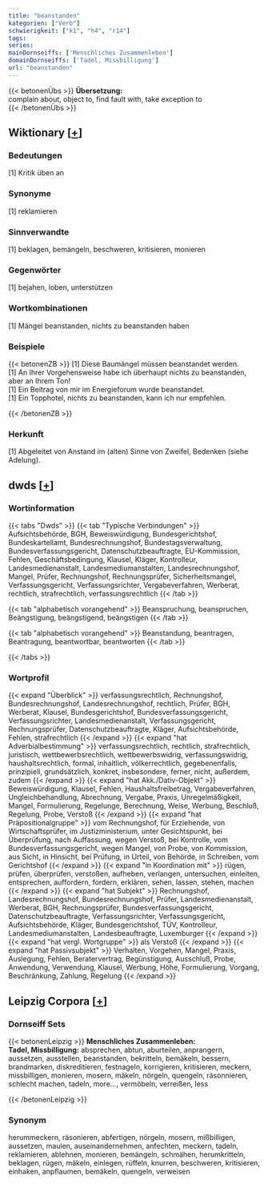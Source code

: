 ```yaml
---
title: "beanstanden"
kategorien: ["Verb"]
schwierigkeit: ["k1", "h4", "r14"]
tags:
series:
mainDornseiffs: ['Menschliches Zusammenleben']
domainDornseiffs: ['Tadel, Missbilligung']
url: "beanstanden"
---
```


{{< betonenÜbs >}}
**Übersetzung:**  
complain about, object to, find fault with, take exception to  
{{< /betonenÜbs >}}

## Wiktionary [[+](https://de.wiktionary.org/wiki/beanstanden)]

### Bedeutungen
[1] Kritik üben an  

### Synonyme
[1] reklamieren  

### Sinnverwandte
[1] beklagen, bemängeln, beschweren, kritisieren, monieren  

### Gegenwörter
[1] bejahen, loben, unterstützen  

### Wortkombinationen
[1] Mängel beanstanden, nichts zu beanstanden haben  

### Beispiele
{{< betonenZB >}}
[1] Diese Baumängel müssen beanstandet werden.  
[1] An Ihrer Vorgehensweise habe ich überhaupt nichts zu beanstanden, aber an Ihrem Ton!  
[1] Ein Beitrag von mir im Energieforum wurde beanstandet.  
[1] Ein Topphotel, nichts zu beanstanden, kann ich nur empfehlen.  

{{< /betonenZB >}}
### Herkunft
[1] Abgeleitet von Anstand im (alten) Sinne von Zweifel, Bedenken (siehe Adelung).  



## dwds [[+](https://www.dwds.de/wb/beanstanden)]

### Wortinformation
{{< tabs "Dwds" >}}
{{< tab "Typische Verbindungen" >}}
Aufsichtsbehörde, BGH, Beweiswürdigung, Bundesgerichtshof, Bundeskartellamt, Bundesrechnungshof, Bundestagsverwaltung, Bundesverfassungsgericht, Datenschutzbeauftragte, EU-Kommission, Fehlen, Geschäftsbedingung, Klausel, Kläger, Kontrolleur, Landesmedienanstalt, Landesmediumanstalten, Landesrechnungshof, Mangel, Prüfer, Rechnungshof, Rechnungsprüfer, Sicherheitsmangel, Verfassungsgericht, Verfassungsrichter, Vergabeverfahren, Werberat, rechtlich, strafrechtlich, verfassungsrechtlich
{{< /tab >}}

{{< tab "alphabetisch vorangehend" >}}
Beanspruchung, beanspruchen, Beängstigung, beängstigend, beängstigen
{{< /tab >}}

{{< tab "alphabetisch vorangehend" >}}
Beanstandung, beantragen, Beantragung, beantwortbar, beantworten
{{< /tab >}}

{{< /tabs >}}

### Wortprofil
{{< expand "Überblick" >}} verfassungsrechtlich, Rechnungshof, Bundesrechnungshof, Landesrechnungshof, rechtlich, Prüfer, BGH, Werberat, Klausel, Bundesgerichtshof, Bundesverfassungsgericht, Verfassungsrichter, Landesmedienanstalt, Verfassungsgericht, Rechnungsprüfer, Datenschutzbeauftragte, Kläger, Aufsichtsbehörde, Fehlen, strafrechtlich {{< /expand >}}
{{< expand "hat Adverbialbestimmung" >}} verfassungsrechtlich, rechtlich, strafrechtlich, juristisch, wettbewerbsrechtlich, wettbewerbswidrig, verfassungswidrig, haushaltsrechtlich, formal, inhaltlich, völkerrechtlich, gegebenenfalls, prinzipiell, grundsätzlich, konkret, insbesondere, ferner, nicht, außerdem, zudem {{< /expand >}}
{{< expand "hat Akk./Dativ-Objekt" >}} Beweiswürdigung, Klausel, Fehlen, Haushaltsfreibetrag, Vergabeverfahren, Ungleichbehandlung, Abrechnung, Vergabe, Praxis, Unregelmäßigkeit, Mangel, Formulierung, Regelunge, Berechnung, Weise, Werbung, Beschluß, Regelung, Probe, Verstoß {{< /expand >}}
{{< expand "hat Präpositionalgruppe" >}} vom Rechnungshof, für Erziehende, von Wirtschaftsprüfer, im Justizministerium, unter Gesichtspunkt, bei Überprüfung, nach Auffassung, wegen Verstoß, bei Kontrolle, vom Bundesverfassungsgericht, wegen Mangel, von Probe, von Kommission, aus Sicht, in Hinsicht, bei Prüfung, in Urteil, von Behörde, in Schreiben, vom Gerichtshof {{< /expand >}}
{{< expand "in Koordination mit" >}} rügen, prüfen, überprüfen, verstoßen, aufheben, verlangen, untersuchen, einleiten, entsprechen, auffordern, fordern, erklären, sehen, lassen, stehen, machen {{< /expand >}}
{{< expand "hat Subjekt" >}} Rechnungshof, Landesrechnungshof, Bundesrechnungshof, Prüfer, Landesmedienanstalt, Werberat, BGH, Rechnungsprüfer, Bundesverfassungsgericht, Datenschutzbeauftragte, Verfassungsrichter, Verfassungsgericht, Aufsichtsbehörde, Kläger, Bundesgerichtshof, TÜV, Kontrolleur, Landesmediumanstalten, Landesbeauftragte, Luxemburger {{< /expand >}}
{{< expand "hat vergl. Wortgruppe" >}} als Verstoß {{< /expand >}}
{{< expand "hat Passivsubjekt" >}} Verhalten, Vorgehen, Mangel, Praxis, Auslegung, Fehlen, Beratervertrag, Begünstigung, Ausschluß, Probe, Anwendung, Verwendung, Klausel, Werbung, Höhe, Formulierung, Vorgang, Beschränkung, Zahlung, Regelung {{< /expand >}}

## Leipzig Corpora [[+](https://corpora.uni-leipzig.de/en/res?word=beanstanden&corpusId=deu_newscrawl-public_2018)]

### Dornseiff Sets
{{< betonenLeipzig >}}
**Menschliches Zusammenleben:**  
**Tadel, Missbilligung:** absprechen, abtun, aburteilen, anprangern, aussetzen, ausstellen, beanstanden, bekritteln, bemäkeln, bessern, brandmarken, diskreditieren, festnageln, korrigieren, kritisieren, meckern, missbilligen, monieren, mosern, mäkeln, nörgeln, quengeln, räsonnieren, schlecht machen, tadeln, more..., vermöbeln, verreißen, less  

{{< /betonenLeipzig >}}

### Synonym
herummeckern, räsonieren, abfertigen, nörgeln, mosern, mißbilligen, aussetzen, maulen, auseinandernehmen, anfechten, meckern, tadeln, reklamieren, ablehnen, monieren, bemängeln, schmähen, herumkritteln, beklagen, rügen, mäkeln, einlegen, rüffeln, knurren, beschweren, kritisieren, einhaken, anpflaumen, bemäkeln, quengeln, verweisen

